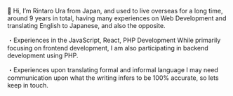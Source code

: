 👋 Hi, I’m Rintaro Ura from Japan, and used to live overseas for a long time, around 9 years in total, having many experiences on Web Development and translating English to Japanese, and also the opposite.

・Experiences in the JavaScript, React, PHP Development
While primarily focusing on frontend development, I am also participating in backend development using PHP.

・Experiences upon translating formal and informal language
I may need communication upon what the writing infers to be 100% accurate, so lets keep in touch.

<!---
uradev0123/uradev0123 is a ✨ special ✨ repository because its `README.md` (this file) appears on your GitHub profile.
You can click the Preview link to take a look at your changes.
--->
